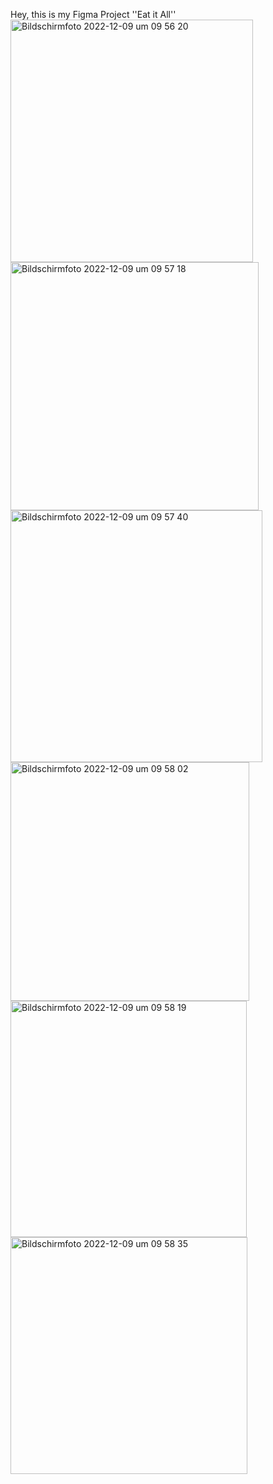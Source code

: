 Hey, this is my Figma Project ''Eat it All''
<img width="388" alt="Bildschirmfoto 2022-12-09 um 09 56 20" src="https://user-images.githubusercontent.com/110381412/206664283-4a63d7fd-2196-4f9a-b926-c1bbd758e1e3.png">
<img width="397" alt="Bildschirmfoto 2022-12-09 um 09 57 18" src="https://user-images.githubusercontent.com/110381412/206664342-b566d4ff-359f-4773-9a47-8b202bc32228.png">
<img width="403" alt="Bildschirmfoto 2022-12-09 um 09 57 40" src="https://user-images.githubusercontent.com/110381412/206664373-51df4913-c374-43f8-a0ac-cfcb3494a09c.png">
<img width="382" alt="Bildschirmfoto 2022-12-09 um 09 58 02" src="https://user-images.githubusercontent.com/110381412/206664405-44dad45d-41c7-4380-a1d2-eee6b3ec3976.png">
<img width="378" alt="Bildschirmfoto 2022-12-09 um 09 58 19" src="https://user-images.githubusercontent.com/110381412/206664418-3f596df1-66b8-47b7-bc0c-ade56f663c9f.png">
<img width="379" alt="Bildschirmfoto 2022-12-09 um 09 58 35" src="https://user-images.githubusercontent.com/110381412/206664438-a7c51afd-60e0-4849-a490-7eb8edeeb4eb.png">
